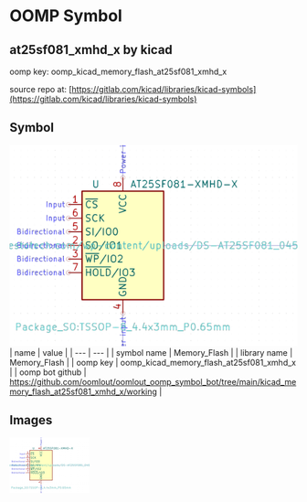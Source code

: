 # OOMP Symbol  
## at25sf081_xmhd_x  by kicad  
  
oomp key: oomp_kicad_memory_flash_at25sf081_xmhd_x  
  
source repo at: [https://gitlab.com/kicad/libraries/kicad-symbols](https://gitlab.com/kicad/libraries/kicad-symbols)  
## Symbol  
  
[![working.png](working_600.png)](working.png)  
| name | value | 
| --- | --- | 
| symbol name | Memory_Flash | 
| library name | Memory_Flash | 
| oomp key | oomp_kicad_memory_flash_at25sf081_xmhd_x | 
| oomp bot github | https://github.com/oomlout/oomlout_oomp_symbol_bot/tree/main/kicad_memory_flash_at25sf081_xmhd_x/working | 
## Images  
  
[![working.png](working_140.png)](working.png)  
